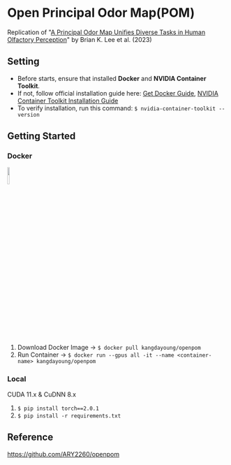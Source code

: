 # Open Principal Odor Map(POM)
Replication of "[A Principal Odor Map Unifies Diverse Tasks in Human Olfactory Perception](https://doi.org/10.1126/science.ade4401)" by Brian K. Lee et al. (2023)

## Setting
- Before starts, ensure that installed **Docker** and **NVIDIA Container Toolkit**.
- If not, follow official installation guide here: [Get Docker Guide](https://docs.docker.com/get-started/get-docker/), [NVIDIA Container Toolkit Installation Guide](https://docs.nvidia.com/datacenter/cloud-native/container-toolkit/latest/install-guide.html)
- To verify installation, run this command: ```$ nvidia-container-toolkit --version```

## Getting Started
### Docker
<img src="http://wes.io/Vfcs/content" width="10%">

1. Download Docker Image &rarr; ```$ docker pull kangdayoung/openpom```
2. Run Container &rarr; ```$ docker run --gpus all -it --name <container-name> kangdayoung/openpom```

### Local
CUDA 11.x & CuDNN 8.x

1. ```$ pip install torch==2.0.1```
2. ```$ pip install -r requirements.txt```

## Reference
https://github.com/ARY2260/openpom

